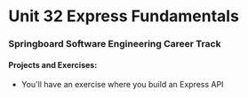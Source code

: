 # Unit 32 Express Fundamentals
### Springboard Software Engineering Career Track
#### Projects and Exercises:
- You'll have an exercise where you build an Express API
